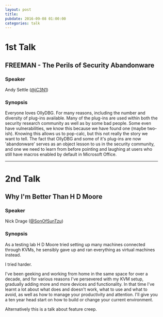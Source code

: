 ```yaml
---
layout: post
title: 
pubdate: 2016-09-08 01:00:00
categories: talk
---
```


# 1st Talk

## FREEMAN - The Perils of Security Abandonware

### Speaker

Andy Settle ([@iC3N1](https://twitter.com/iC3N1))

### Synopsis

Everyone loves OllyDBG.  For many reasons, including the
number and diversity of plug-ins available.  Many of the plug-ins are
used within both the security research community as well as by some bad
people.  Some even have vulnerabilities,  we know this because we have
found one (maybe two-ish).  Knowing this allows us to pop-calc, but this
not really the story we want to tell.  The fact that OllyDBG and some of
it's plug-ins are now 'abandonware' serves as an object lesson to us in
the security community, and one we need to learn from before pointing
and laughing at users who still have macros enabled by default in
Microsoft Office.

<hr>

# 2nd Talk

## Why I'm Better Than H D Moore

### Speaker

Nick Drage ([@SonOfSunTzu](https://twitter.com/SonOfSunTzu))

### Synopsis

As a testing lab H D Moore tried setting up many machines connected
through KVMs, he sensibly gave up and ran everything as virtual machines
instead.

I tried harder.

I've been geeking and working from home in the same space for over a
decade, and for various reasons I've persevered with my KVM setup,
gradually adding more and more devices and functionality. In that time
I've learnt a lot about what does and doesn't work, what to use and what
to avoid, as well as how to manage your productivity and attention.
I'll give you a ten year head start on how to build or change your
current environment.

Alternatively this is a talk about feature creep.